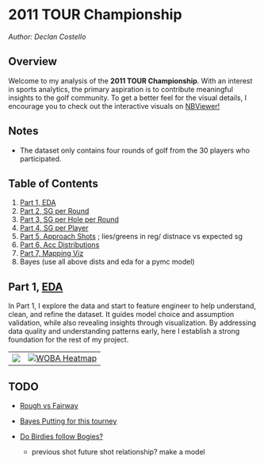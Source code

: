 # **2011 TOUR Championship**
*Author: Declan Costello*

## **Overview**

Welcome to my analysis of the **2011 TOUR Championship**. With an interest in sports analytics, the primary aspiration is to contribute meaningful insights to the golf community. To get a better feel for the visual details, I encourage you to check out the interactive visuals on  [NBViewer!](https://nbviewer.org/github/dec1costello/Golf/tree/main/TOUR_Championship_2011/)

## **Notes**

- The dataset only contains four rounds of golf from the 30 players who participated.

## **Table of Contents**

1. [Part 1, EDA](https://nbviewer.org/github/dec1costello/Golf/blob/main/TOUR_Championship_2011/EDA.ipynb)
2. [Part 2, SG per Round](https://nbviewer.org/github/dec1costello/Golf/blob/main/TOUR_Championship_2011/StrokesGainedPerRound.ipynb)
3. [Part 3, SG per Hole per Round](https://nbviewer.org/github/dec1costello/Golf/blob/main/TOUR_Championship_2011/ImprovedStrokesGainedPerRoundPerHole.ipynb)
4. [Part 4, SG per Player]()
5. [Part 5, Approach Shots]() ; lies/greens in reg/ distnace vs expected sg
6. [Part 6, Acc Distributions]()
7. [Part 7, Mapping Viz]()
8. Bayes (use all above dists and eda for a pymc model)


## **Part 1, [EDA](https://nbviewer.org/github/dec1costello/Golf/blob/main/TOUR_Championship_2011/EDA.ipynb)**

In Part 1, I explore the data and start to feature engineer to help understand, clean, and refine the dataset. It guides model choice and assumption validation, while also revealing insights through visualization. By addressing data quality and understanding patterns early, here I establish a strong foundation for the rest of my project.

<table>

<tbody>
  <tr>
    <td>
      <a href="https://nbviewer.org/github/dec1costello/Baseball/blob/main/Distance-Predictor/Distance-Predictor-Part-1.ipynb">
        <img src="https://github.com/dec1costello/Golf/assets/79241861/c0c4d275-2596-49ee-b515-b8794c7bead9" />
      </a>
    </td>
    <td>
      <a href="https://nbviewer.org/github/dec1costello/Baseball/blob/main/Distance-Predictor/Distance-Predictor-Part-2.ipynb">
        <img src="https://github.com/dec1costello/Golf/assets/79241861/c0c4d275-2596-49ee-b515-b8794c7bead9" alt="WOBA Heatmap" />
      </a>
    </td>
</tr>
</tbody>
</table>

## **TODO**
- [Rough vs Fairway]()

- [Bayes Putting for this tourney](https://www.pymc.io/projects/examples/en/latest/case_studies/putting_workflow.html#id1)

- [Do Birdies follow Bogies?]()
  - previous shot future shot relationship? make a model
